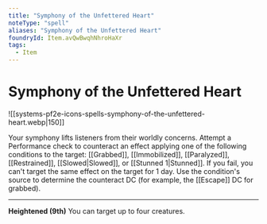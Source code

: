 ```yaml
---
title: "Symphony of the Unfettered Heart"
noteType: "spell"
aliases: "Symphony of the Unfettered Heart"
foundryId: Item.avQwBwqhNhroHaXr
tags:
  - Item
---
```


# Symphony of the Unfettered Heart
![[systems-pf2e-icons-spells-symphony-of-the-unfettered-heart.webp|150]]

Your symphony lifts listeners from their worldly concerns. Attempt a Performance check to counteract an effect applying one of the following conditions to the target: [[Grabbed]], [[Immobilized]], [[Paralyzed]], [[Restrained]], [[Slowed|Slowed]], or [[Stunned 1|Stunned]]. If you fail, you can't target the same effect on the target for 1 day. Use the condition's source to determine the counteract DC (for example, the [[Escape]] DC for grabbed).

* * *

**Heightened (9th)** You can target up to four creatures.
